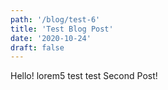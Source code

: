 ```yaml
---
path: '/blog/test-6'
title: 'Test Blog Post'
date: '2020-10-24'
draft: false
---
```


Hello! lorem5 test test Second Post! 